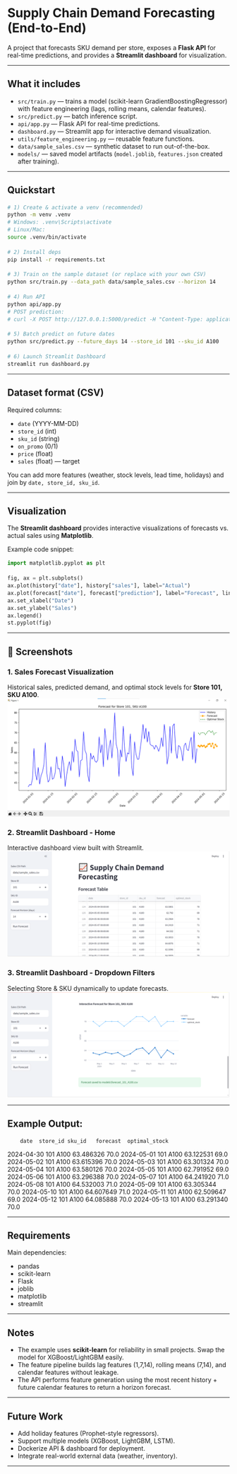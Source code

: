 # Supply Chain Demand Forecasting (End-to-End)

A project that forecasts SKU demand per store, exposes a **Flask API** for real-time predictions, and provides a **Streamlit dashboard** for visualization.

---

## What it includes

* `src/train.py` — trains a model (scikit-learn GradientBoostingRegressor) with feature engineering (lags, rolling means, calendar features).
* `src/predict.py` — batch inference script.
* `api/app.py` — Flask API for real-time predictions.
* `dashboard.py` — Streamlit app for interactive demand visualization.
* `utils/feature_engineering.py` — reusable feature functions.
* `data/sample_sales.csv` — synthetic dataset to run out-of-the-box.
* `models/` — saved model artifacts (`model.joblib`, `features.json` created after training).

---

## Quickstart

```bash
# 1) Create & activate a venv (recommended)
python -m venv .venv
# Windows: .venv\Scripts\activate
# Linux/Mac:
source .venv/bin/activate

# 2) Install deps
pip install -r requirements.txt

# 3) Train on the sample dataset (or replace with your own CSV)
python src/train.py --data_path data/sample_sales.csv --horizon 14

# 4) Run API
python api/app.py
# POST prediction:
# curl -X POST http://127.0.0.1:5000/predict -H "Content-Type: application/json" -d @api/sample_request.json

# 5) Batch predict on future dates
python src/predict.py --future_days 14 --store_id 101 --sku_id A100

# 6) Launch Streamlit Dashboard
streamlit run dashboard.py
```

---

## Dataset format (CSV)

Required columns:

* `date` (YYYY-MM-DD)
* `store_id` (int)
* `sku_id` (string)
* `on_promo` (0/1)
* `price` (float)
* `sales` (float) — target

You can add more features (weather, stock levels, lead time, holidays) and join by `date, store_id, sku_id`.

---

## Visualization

The **Streamlit dashboard** provides interactive visualizations of forecasts vs. actual sales using **Matplotlib**.

Example code snippet:

```python
import matplotlib.pyplot as plt

fig, ax = plt.subplots()
ax.plot(history["date"], history["sales"], label="Actual")
ax.plot(forecast["date"], forecast["prediction"], label="Forecast", linestyle="--")
ax.set_xlabel("Date")
ax.set_ylabel("Sales")
ax.legend()
st.pyplot(fig)
```

---

## 📸 Screenshots

### 1. Sales Forecast Visualization
Historical sales, predicted demand, and optimal stock levels for **Store 101, SKU A100**.  
![Sales Forecast](image.png)

### 2. Streamlit Dashboard - Home
Interactive dashboard view built with Streamlit.  
![Dashboard Home](image-1.png)

### 3. Streamlit Dashboard - Dropdown Filters
Selecting Store & SKU dynamically to update forecasts.  
![Dropdown Filters](image-2.png)


---

## Example Output:
        date  store_id sku_id   forecast  optimal_stock
2024-04-30       101   A100  63.486326           70.0
2024-05-01       101   A100  63.122531           69.0
2024-05-02       101   A100  63.615396           70.0
2024-05-03       101   A100  63.301324           70.0
2024-05-04       101   A100  63.580126           70.0
2024-05-05       101   A100  62.791952           69.0
2024-05-06       101   A100  63.296388           70.0
2024-05-07       101   A100  64.241920           71.0
2024-05-08       101   A100  64.532003           71.0
2024-05-09       101   A100  63.305344           70.0
2024-05-10       101   A100  64.607649           71.0
2024-05-11       101   A100  62.509647           69.0
2024-05-12       101   A100  64.085888           70.0
2024-05-13       101   A100  63.291340           70.0

---

## Requirements

Main dependencies:

* pandas
* scikit-learn
* Flask
* joblib
* matplotlib
* streamlit

---

## Notes

* The example uses **scikit-learn** for reliability in small projects. Swap the model for XGBoost/LightGBM easily.
* The feature pipeline builds lag features (1,7,14), rolling means (7,14), and calendar features without leakage.
* The API performs feature generation using the most recent history + future calendar features to return a horizon forecast.

---

## Future Work

* Add holiday features (Prophet-style regressors).
* Support multiple models (XGBoost, LightGBM, LSTM).
* Dockerize API & dashboard for deployment.
* Integrate real-world external data (weather, inventory).

---

